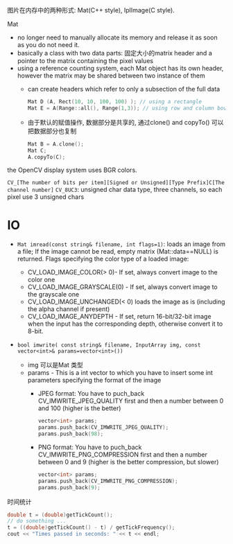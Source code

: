 图片在内存中的两种形式: Mat(C++ style), IplImage(C style).

Mat

- no longer need to manually allocate its memory and release it as soon as you do not need it. 
- basically a class with two data parts: 固定大小的matrix header and a pointer to the matrix containing the pixel values 
- using a reference counting system, each Mat object has its own header, however the matrix may be shared between two instance of them
	- can create headers which refer to only a subsection of the full data
	
		```C++
		Mat D (A, Rect(10, 10, 100, 100) ); // using a rectangle
		Mat E = A(Range::all(), Range(1,3)); // using row and column boundaries
		```

	- 由于默认的赋值操作, 数据部分是共享的, 通过clone() and copyTo() 可以把数据部分也复制
		```C++
		Mat B = A.clone();
		Mat C;
		A.copyTo(C);
		```

the OpenCV display system uses BGR colors.

`CV_[The number of bits per item][Signed or Unsigned][Type Prefix]C[The channel number]`
`CV_8UC3`: unsigned char data type, three channels, so each pixel use 3 unsigned chars

# IO

- `Mat imread(const string& filename, int flags=1)`: loads an image from a file; If the image cannot be read, empty matrix (Mat::data==NULL) is returned.
	Flags specifying the color type of a loaded image:

	- CV_LOAD_IMAGE_COLOR(> 0)- If set, always convert image to the color one
	- CV_LOAD_IMAGE_GRAYSCALE(0) - If set, always convert image to the grayscale one
	- CV_LOAD_IMAGE_UNCHANGED(< 0) loads the image as is (including the alpha channel if present)
	- CV_LOAD_IMAGE_ANYDEPTH - If set, return 16-bit/32-bit image when the input has the corresponding depth, otherwise convert it to 8-bit.

- `bool imwrite( const string& filename, InputArray img, const vector<int>& params=vector<int>())`
	- img 可以是Mat 类型
	- params - This is a int vector to which you have to insert some int parameters specifying the format of the image
		- JPEG format: You have to puch_back CV_IMWRITE_JPEG_QUALITY first and then a number between 0 and 100 (higher is the better)
			
			```C++
			vector<int> params;  
		    params.push_back(CV_IMWRITE_JPEG_QUALITY);  
		    params.push_back(98); 
			```
		- PNG format: You have to puch_back CV_IMWRITE_PNG_COMPRESSION first and then a number between 0 and 9 (higher is the better compression, but slower)

			```C++
			vector<int> params;
		    params.push_back(CV_IMWRITE_PNG_COMPRESSION);
		    params.push_back(9);
			```

时间统计
```C++
double t = (double)getTickCount();
// do something ... 
t = ((double)getTickCount() - t) / getTickFrequency();
cout << "Times passed in seconds: " << t << endl;
```
